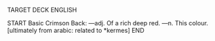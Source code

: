TARGET DECK
ENGLISH

START
Basic
Crimson
Back: —adj. Of a rich deep red. —n. This colour. [ultimately from arabic: related to *kermes]
END
